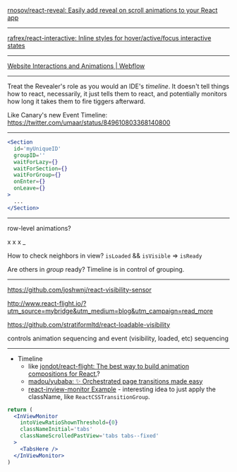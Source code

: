 [rnosov/react\-reveal: Easily add reveal on scroll animations to your React app](https://github.com/rnosov/react-reveal)

---

[rafrex/react\-interactive: Inline styles for hover/active/focus interactive states](https://github.com/rafrex/react-interactive?utm_campaign=Fullstack%2BReact&utm_medium=email&utm_source=Fullstack_React_82)

---

[Website Interactions and Animations \| Webflow](https://webflow.com/interactions-animations)

---

Treat the Revealer's role as you would an IDE's _timeline_. It doesn't tell things how to react, necessarily, it just tells them to react, and potentially monitors how long it takes them to fire tiggers afterward.

Like Canary's new Event Timeline: https://twitter.com/umaar/status/849610803368140800

---

```jsx
<Section
  id='myUniqueID'
  groupID=''
  waitForLazy={}
  waitForSection={}
  waitForGroup={}
  onEnter={}
  onLeave={}
>
  ...
</Section>
```

---

row-level animations?

x x x _

How to check neighbors in view? `isLoaded` && `isVisible` => `isReady`

Are others in *group* ready? Timeline is in control of grouping.

---

https://github.com/joshwnj/react-visibility-sensor

http://www.react-flight.io/?utm_source=mybridge&utm_medium=blog&utm_campaign=read_more

https://github.com/stratiformltd/react-loadable-visibility

controls animation sequencing and event (visibility, loaded, etc) sequencing

---

- Timeline
  - like [jondot/react-flight: The best way to build animation compositions for React.](https://github.com/jondot/react-flight)?
  - [madou/yubaba: ✨ Orchestrated page transitions made easy](https://github.com/madou/yubaba)
  - [react\-inview\-monitor Example](https://snipsco.github.io/react-inview-monitor/) - interesting idea to just apply the className, like `ReactCSSTransitionGroup`.
```jsx
return (
  <InViewMonitor
    intoViewRatioShownThreshold={0}
    classNameInitial='tabs'
    classNameScrolledPastView='tabs tabs--fixed'
  >
    <TabsHere />
  </InViewMonitor>
)
```
